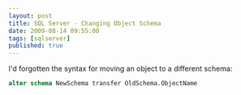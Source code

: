 ```yaml
---
layout: post
title: SQL Server - Changing Object Schema
date: 2009-08-14 09:55:00
tags: [sqlserver]
published: true
---
```


I'd forgotten the syntax for moving an object to a different schema:

```sql
alter schema NewSchema transfer OldSchema.ObjectName
```